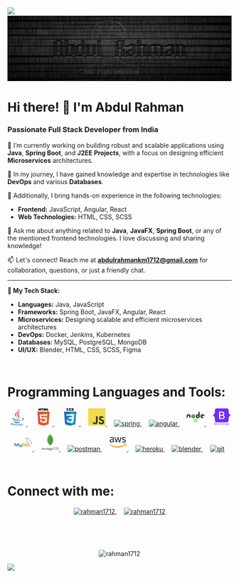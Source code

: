 <img src="https://capsule-render.vercel.app/api?type=waving&color=0:170B3B,100:FFFFD9&height=150&section=header&text=Hai%20Guys&fontSize=30&reversal=true&animation=blinking&fontColor=ffffff&fontAlign=90&fontAlignY=20" />

<img src="logo/arlogo.svg" alt="arlogo"/>

<h1 align="left">Hi there! 👋 I'm Abdul Rahman</h1>

<h3 align="left">Passionate Full Stack Developer from India</h3>

🔭 I’m currently working on building robust and scalable applications using **Java**, **Spring Boot**, and **J2EE Projects**, with a focus on designing efficient **Microservices** architectures.

🌱 In my journey, I have gained knowledge and expertise in technologies like **DevOps** and various **Databases**.

🚀 Additionally, I bring hands-on experience in the following technologies:

- **Frontend:** JavaScript, Angular, React
- **Web Technologies:** HTML, CSS, SCSS

💬 Ask me about anything related to **Java**, **JavaFX**, **Spring Boot**, or any of the mentioned frontend technologies. I love discussing and sharing knowledge!

📫 Let's connect! Reach me at **abdulrahmankm1712@gmail.com** for collaboration, questions, or just a friendly chat.

---

**🌟 My Tech Stack:**

- **Languages:** Java, JavaScript
- **Frameworks:** Spring Boot, JavaFX, Angular, React
- **Microservices:** Designing scalable and efficient microservices architectures
- **DevOps:** Docker, Jenkins, Kubernetes
- **Databases:** MySQL, PostgreSQL, MongoDB
- **UI/UX:** Blender, HTML, CSS, SCSS, Figma

<!-- <p>&nbsp; &nbsp;</p>  -->
<p>&nbsp; &nbsp;</p> 

<h1 align="left">Programming Languages and Tools:</h1>

<p align="center" style="color:red;"  class="parag"> 
    <p align="center"> 
        <a href="https://www.java.com" target="_blank"> 
            <img src="https://raw.githubusercontent.com/devicons/devicon/master/icons/java/java-original.svg" alt="java" width="40" height="40"/> 
        </a> 
        &nbsp; &nbsp;
        <a href="https://www.w3.org/html/" target="_blank"> 
            <img src="https://raw.githubusercontent.com/devicons/devicon/master/icons/html5/html5-original-wordmark.svg" alt="html5" width="40" height="40"/> 
        </a> 
        &nbsp; &nbsp;
        <a href="https://www.w3schools.com/css/" target="_blank"> 
            <img src="https://raw.githubusercontent.com/devicons/devicon/master/icons/css3/css3-original-wordmark.svg" alt="css3" width="40" height="40"/> 
        </a>
        &nbsp; &nbsp;
        <a href="https://developer.mozilla.org/en-US/docs/Web/JavaScript" target="_blank"> 
            <img src="https://raw.githubusercontent.com/devicons/devicon/master/icons/javascript/javascript-original.svg" alt="javascript" width="40" height="40"/> 
        </a>
        &nbsp; &nbsp;
        <a href="https://spring.io/" target="_blank"> 
            <img src="https://www.vectorlogo.zone/logos/springio/springio-icon.svg" alt="spring" width="40" height="40"/> 
        </a> 
        &nbsp; &nbsp;
        <a href="https://angular.io" target="_blank">
            <img src="https://angular.io/assets/images/logos/angular/angular.svg" alt="angular" width="40" height="40"/> 
        </a> 
        &nbsp; &nbsp;
        <a href="https://nodejs.org" target="_blank"> 
            <img src="https://raw.githubusercontent.com/devicons/devicon/master/icons/nodejs/nodejs-original-wordmark.svg" alt="nodejs" width="40" height="40"/> 
        </a> 
        &nbsp; &nbsp;
        <a href="https://getbootstrap.com" target="_blank"> 
            <img src="https://raw.githubusercontent.com/devicons/devicon/master/icons/bootstrap/bootstrap-plain-wordmark.svg" alt="bootstrap" width="40" height="40"/> 
        </a>
    </p>
    <p align="center"> 
        <a href="https://www.mysql.com/" target="_blank"> 
            <img src="https://raw.githubusercontent.com/devicons/devicon/master/icons/mysql/mysql-original-wordmark.svg" alt="mysql" width="40" height="40"/> 
        </a> 
        &nbsp; &nbsp;
        <a href="https://www.mongodb.com/" target="_blank"> 
            <img src="https://raw.githubusercontent.com/devicons/devicon/master/icons/mongodb/mongodb-original-wordmark.svg" alt="mongodb" width="40" height="40"/>
        </a> 
        &nbsp; &nbsp;
        <a href="https://postman.com" target="_blank"> 
            <img src="https://www.vectorlogo.zone/logos/getpostman/getpostman-icon.svg" alt="postman" width="40" height="40"/> 
        </a> 
        &nbsp; &nbsp;
        <a href="https://aws.amazon.com" target="_blank"> 
            <img src="https://raw.githubusercontent.com/devicons/devicon/master/icons/amazonwebservices/amazonwebservices-original-wordmark.svg" alt="aws" width="40" height="40"/>
        </a>
        &nbsp; &nbsp;
        <a href="https://heroku.com" target="_blank"> 
            <img src="https://www.vectorlogo.zone/logos/heroku/heroku-icon.svg" alt="heroku" width="40" height="40"/> 
        </a> 
        &nbsp; &nbsp;
        <a href="https://www.blender.org/" target="_blank"> 
            <img src="https://download.blender.org/branding/community/blender_community_badge_white.svg" alt="blender" width="40" height="40"/> 
        </a>
        &nbsp; &nbsp;
        <a href="https://git-scm.com/" target="_blank">
            <img src="https://www.vectorlogo.zone/logos/git-scm/git-scm-icon.svg" alt="git" width="40" height="40"/> 
        </a> 
    </p>
</p>
<!--         <p>&nbsp; &nbsp;</p>  -->
        <p>&nbsp; &nbsp;</p> 

<h1 align="left">Connect with me:</h1>
<p align="center">
    <a href="mailto:abdulrahmankm1712@gmail.com" target="_blank">
        <img align="center" src="logo/gmail.svg" alt="rahman1712" height="40" width="40" />
    </a>
    &nbsp; &nbsp;
    <a href="https://linkedin.com/in/rahman1712" target="_blank">
        <img align="center" src="logo/linkedin.svg" alt="rahman1712" height="40" width="40" />
    </a>
<!--     <a href="https://linkedin.com/in/rahman1712" target="_blank">
        <img align="center" src="https://raw.githubusercontent.com/rahuldkjain/github-profile-readme-generator/master/src/images/icons/Social/linked-in-alt.svg"            alt="rahman1712" height="30" width="40" />
    </a> -->
</p>
        <p>&nbsp; &nbsp;</p> 
        <p>&nbsp; &nbsp;</p> 

<p align="center">
    <img align="center" src="https://github-readme-stats.vercel.app/api/top-langs?username=rahman1712&show_icons=true&locale=en&layout=compact&theme=radical" alt="rahman1712" />
</p>

<!-- <p>
    <img align="center" src="https://github-readme-streak-stats.herokuapp.com/?user=rahman1712&theme=radical" alt="rahman1712" />
</p>

<p align="left"> 
    <img src="https://komarev.com/ghpvc/?username=rahman1712&label=Profile%20views&color=0e75b6&style=flat" alt="rahman1712" /> 
</p>

<p align="left"> 
    <a href="https://github.com/ryo-ma/github-profile-trophy">
        <img src="https://github-profile-trophy.vercel.app/?username=rahman1712&theme=radical" alt="rahman1712" />
    </a> 
</p> -->

<img src="https://capsule-render.vercel.app/api?type=waving&color=0:170B3B,100:FFFFD9&height=100&section=footer" />

